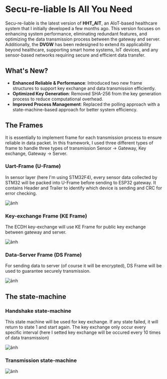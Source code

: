 # Secu-re-liable Is All You Need

Secu-re-liable is the latest version of **HHT_AIT**, an AIoT-based healthcare system that I initially developed a few months ago. This version focuses on enhancing system performance, eliminating redundant features, and optimizing the data transmission process between the gateway and server. Additionally, the **DVGW** has been redesigned to extend its applicability beyond healthcare, supporting smart home systems, IoT devices, and any sensor-based networks requiring secure and efficient data transfer.

## What's New?
- **Enhanced Reliable & Performance**: Introduced two new frame structures to support key exchange and data transmission efficiently.
- **Optimized Key Generation**: Removed SHA-256 from the key generation process to reduce computational overhead.
- **Improved Process Management**: Replaced the polling approach with a state-machine-based approach for better system efficiency.

## The Frames

It is essentially to implement frame for each transmission process to ensure reliable in data packet. In this framework, I used three different types of frame to handle three types of transmission Sensor -> Gateway, Key exchange, Gateway -> Server. 

### Uart-Frame (U-Frame)

In sensor layer (here I'm using STM32F4), every sensor data collected by STM32 will be packed into U-Frame before sending to ESP32 gateway. It contains Header and Trailer to identify which device is sending and CRC for error checking.

![ảnh](https://github.com/user-attachments/assets/d7750a0c-8f89-4af8-9a51-24539cf6f483)

### Key-exchange Frame (KE Frame)

The ECDH key-exchange will use KE Frame for public key exchange between gateway and server.

![ảnh](https://github.com/user-attachments/assets/cdeb42f6-c24c-4fe0-9290-5d1c0389d57d)

### Data-Server Frame (DS Frame)

For sending data to server (of course it will be encrypted), DS Frame will be used to guarantee securely transmission. 

![ảnh](https://github.com/user-attachments/assets/cb4034ac-95f7-4d11-b019-ca7408f4d63a)

## The state-machine 

### Handshake state-machine

This state machine will be used for key exchange. If any state failed, it will return to state 1 and start again. The key exchange only occur every specific interval (here I setted key exchange will be occured every 10 times of data transmission)

![ảnh](https://github.com/user-attachments/assets/29325b79-9955-481a-a3d4-04148543af68)

### Transmission state-machine

![ảnh](https://github.com/user-attachments/assets/f5b0b92b-4098-46c1-9548-6d662487ced5)







